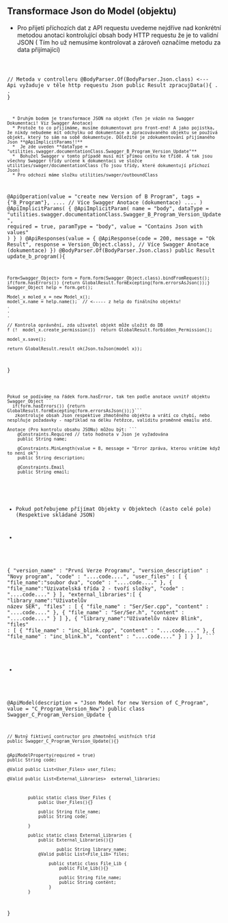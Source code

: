 ## Transformace Json do Model (objektu) 

  * Pro přijetí příchozích dat z API requestu uvedeme nejdříve nad konkrétní metodou anotaci kontrolující obsah body HTTP requestu že je to validní JSON ( Tím ho už nemusíme kontrolovat a zároveň označíme metodu za data přijímající)  <code Java>

// Metoda v controlleru
@BodyParser.Of(BodyParser.Json.class) <--- Api vyžaduje v těle http requestu Json 
public Result zpracujData(){
   .
   .
}

```
  * Druhým bodem je transformace JSON na objekt (Ten je vázán na Swagger Dokumentaci! Viz Swagger Anotace)
  * Protože to co přijímáme, musíme dokumentovat pro front-end! A jako pojistka, že nikdy nebudeme mít odchylku od dokumentace a zpracovávaného objektu se používá objekt, který to sám na sobě dokumentuje. Důležité je zdokumentování přijímaného Json **@ApiImplicitParams!!**
  *  Je zde uveden **dataType = "utilities.swagger.documentationClass.Swagger_B_Program_Version_Update"**
  *  Bohužel Swagger v tomto případě musí mít přímou cestu ke třídě. A tak jsou všechny Swagger třídy určené k dokumentaci ve složce utilities/swager/documentationClass (To jsou třídy, které dokumentují příchozí Json) 
  * Pro odchozí máme složku utilities/swager/outboundClass
 ```

 @ApiOperation(value = "create new Version of B Program",
            tags = {"B_Program"},
            ....
            // Více Swagger Anotace (dokumentace) 
            ....
    )
    @ApiImplicitParams(
            {
                    @ApiImplicitParam(
                            name = "body",
                            dataType = "utilities.swagger.documentationClass.Swagger_B_Program_Version_Update",
                            required = true,
                            paramType = "body",
                            value = "Contains Json with values"
                    )
            }
    )
    @ApiResponses(value = {
            @ApiResponse(code = 200, message = "Ok Result", response =  Version_Object.class),
            // Více Swagger Anotace (dokumentace) 
    })
@BodyParser.Of(BodyParser.Json.class)
public  Result update_b_program(){

    Form<Swagger_Object> form = Form.form(Swagger_Object.class).bindFromRequest();
    if(form.hasErrors()) {return GlobalResult.formExcepting(form.errorsAsJson());}
    Swagger_Object help = form.get();
    
    Model_x moled_x = new Model_x();
    model_x.name = help.name();  // <----- z help do finálního objektu! 
    .
    .
    .
    
    // Kontrola oprávnění, zda uživatel objekt může uložit do DB 
    f (!  model_x.create_permission())  return GlobalResult.forbidden_Permission();
    
    model_x.save();
    
    return GlobalResult.result_ok(Json.toJson(model_x));
    
}
```

Pokud se podíváme na řádek form.hasError, tak ten podle anotace uvnitř objektu Swagger_Object ```
  if(form.hasErrors()) {return GlobalResult.formExcepting(form.errorsAsJson());}```
   zkontroluje obsah Json respektive zhmotěného objektu a vrátí co chybí, nebo nesplňuje požadavky - například na délku řetězce, validitu proměnné emailu atd. 
   
Anotace (Pro kontrolu obsahu JSONu) můžou být: ```
    @Constraints.Required // tato hodnota v Json je vyžadována 
    public String name; 
    
    @Constraints.MinLength(value = 8, message = "Error zpráva, kterou vrátíme když to není ok")
    public String description;
    
    @Constraints.Email
    public String email;
    
```

 
  * Pokud potřebujeme příjímat Objekty v Objektech (často celé pole) (Respektive skládané JSON) 
 
  * ```
  {
   "version_name"        : "První Verze Programu",
   "version_description" : "Novy program",
   "code"                : "....code....",
   "user_files" : [
        {
                 "file_name":"soubor dva",
                 "code" : "....code...."
        },
        {
                "file_name":"Uzivatelská třída 2 - tvoří složky",
                 "code" : "....code...."
        }
    ],
   "external_libraries":[
      {
         "library_name":"Uživatelův název SER",
         "files" : [
                  {
                      "file_name" :   "Ser/Ser.cpp",
                      "content" : "....code...."
                  },
                  {
                      "file_name" :   "Ser/Ser.h",
                      "content" : "....code...."
                  }
            ]
      },
       {
         "library_name":"Uživatelův název Blink",
         "files" : [
                  {
                      "file_name" :   "inc_blink.cpp",
                      "content" : "....code...."
                  },
                  {
                      "file_name" :   "inc_blink.h",
                      "content" : "....code...."
                  }
            ]
      }
   ],
    ```

  * ```
@ApiModel(description = "Json Model for new Version of C_Program",
          value = "C_Program_Version_New")
public class Swagger_C_Program_Version_Update {
    
    // Nutný fiktivní contructor pro zhmotnění vnitřních tříd
    public Swagger_C_Program_Version_Update(){}


    @ApiModelProperty(required = true)
    public String code;

    @Valid public List<User_Files> user_files;

    @Valid public List<External_Libraries>  external_libraries;



            public static class User_Files {
                public User_Files(){}

                public String file_name;
                public String code;

            }

            public static class External_Libraries {
                public External_Libraries(){}

                       public String library_name;
                @Valid public List<File_Lib> files;

                    public static class File_Lib {
                        public File_Lib(){}

                        public String file_name;
                        public String content;
                    }
            }
}
```